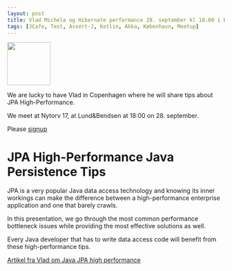 ```yaml
---
layout: post
title: Vlad Michela og Hibernate performance 28. september kl 18.00 i København
tags: [JCafe, Test, Assert-J, Kotlin, Akka, København, Meetup]
---
```


<img src="https://vladmihalcea.com/wp-content/uploads/2018/01/VladMihalcea.jpg" width="100" height="100">

We are lucky to have Vlad in Copenhagen where he will share tips about JPA High-Performance.

We meet at Nytorv 17, at Lund&Bendsen at 18:00 on 28. september.

Please [signup](https://www.meetup.com/copenhagen-javagruppen-meetup/events/288520038)

# JPA High-Performance Java Persistence Tips

JPA is a very popular Java data access technology and knowing its inner workings can make the difference between a high-performance enterprise application and one that barely crawls.  



<!-- more --> 
In this presentation, we go through the most common performance bottleneck issues while providing the most effective solutions as well.

Every Java developer that has to write data access code will benefit from these high-performance tips.

[Artikel fra Vlad om Java JPA high performance ](https://vladmihalcea.com/14-high-performance-java-persistence-tips/)

<br/>
